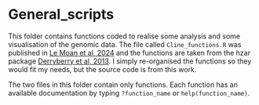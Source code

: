 # General_scripts

This folder contains functions coded to realise some analysis and some visualisation of the genomic data. 
The file called `Cline_functions.R` was published in [Le Moan et al, 2024](https://academic.oup.com/evlett/advance-article/doi/10.1093/evlett/qrae014/7656805) and the functions are taken from the hzar package [Derryberry et al, 2013](https://web.natur.cuni.cz/~muncling/HZAR.pdf). I simply re-organised the functions so they would fit my needs, but the source code is from this work. 

The two files in this folder contain only functions. Each function has an available documentation by typing `?function_name` or `help(function_name)`.
